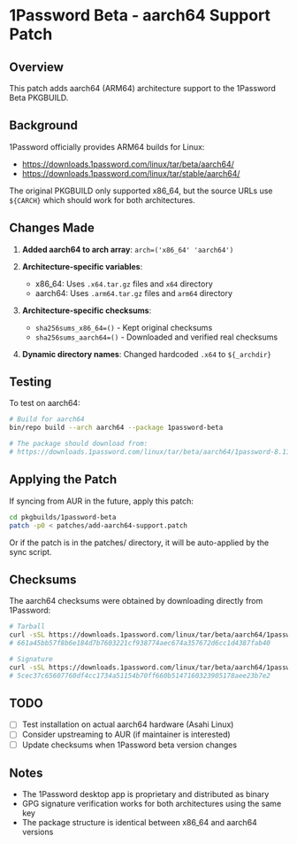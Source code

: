 # 1Password Beta - aarch64 Support Patch

## Overview

This patch adds aarch64 (ARM64) architecture support to the 1Password Beta PKGBUILD.

## Background

1Password officially provides ARM64 builds for Linux:
- https://downloads.1password.com/linux/tar/beta/aarch64/
- https://downloads.1password.com/linux/tar/stable/aarch64/

The original PKGBUILD only supported x86_64, but the source URLs use `${CARCH}` which should work for both architectures.

## Changes Made

1. **Added aarch64 to arch array**: `arch=('x86_64' 'aarch64')`

2. **Architecture-specific variables**: 
   - x86_64: Uses `.x64.tar.gz` files and `x64` directory
   - aarch64: Uses `.arm64.tar.gz` files and `arm64` directory

3. **Architecture-specific checksums**:
   - `sha256sums_x86_64=()` - Kept original checksums
   - `sha256sums_aarch64=()` - Downloaded and verified real checksums

4. **Dynamic directory names**: Changed hardcoded `.x64` to `${_archdir}`

## Testing

To test on aarch64:

```bash
# Build for aarch64
bin/repo build --arch aarch64 --package 1password-beta

# The package should download from:
# https://downloads.1password.com/linux/tar/beta/aarch64/1password-8.11.16-30.BETA.arm64.tar.gz
```

## Applying the Patch

If syncing from AUR in the future, apply this patch:

```bash
cd pkgbuilds/1password-beta
patch -p0 < patches/add-aarch64-support.patch
```

Or if the patch is in the patches/ directory, it will be auto-applied by the sync script.

## Checksums

The aarch64 checksums were obtained by downloading directly from 1Password:

```bash
# Tarball
curl -sSL https://downloads.1password.com/linux/tar/beta/aarch64/1password-8.11.16-30.BETA.arm64.tar.gz | sha256sum
# 661a45bb57f8b6e184d7b7603221cf938774aec674a357672d6cc1d4387fab40

# Signature
curl -sSL https://downloads.1password.com/linux/tar/beta/aarch64/1password-8.11.16-30.BETA.arm64.tar.gz.sig | sha256sum
# 5cec37c65607760df4cc1734a51154b70ff660b5147160323905178aee23b7e2
```

## TODO

- [ ] Test installation on actual aarch64 hardware (Asahi Linux)
- [ ] Consider upstreaming to AUR (if maintainer is interested)
- [ ] Update checksums when 1Password beta version changes

## Notes

- The 1Password desktop app is proprietary and distributed as binary
- GPG signature verification works for both architectures using the same key
- The package structure is identical between x86_64 and aarch64 versions
